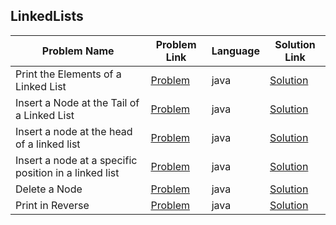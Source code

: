 ## LinkedLists

|Problem Name|Problem Link|Language|Solution Link|
---|---|---|---
|Print the Elements of a Linked List|[Problem](https://www.hackerrank.com/challenges/print-the-elements-of-a-linked-list/problem)|java|[Solution](./PrinttheElementsofaLinkedList.java)|
|Insert a Node at the Tail of a Linked List|[Problem](https://www.hackerrank.com/challenges/insert-a-node-at-the-tail-of-a-linked-list/problem)|java|[Solution](./InsertaNodeattheTailofaLinkedList.java)|
|Insert a node at the head of a linked list|[Problem](https://www.hackerrank.com/challenges/insert-a-node-at-the-head-of-a-linked-list/problem)|java|[Solution](./InsertANodeAtTheHeadOfalinkedlist.java)|
|Insert a node at a specific position in a linked list|[Problem](https://www.hackerrank.com/challenges/insert-a-node-at-a-specific-position-in-a-linked-list/problem)|java|[Solution](./InsertaNodeAtaSpecificPositionInaLinkedList.java)|
|Delete a Node|[Problem](https://www.hackerrank.com/challenges/delete-a-node-from-a-linked-list/problem)|java|[Solution](./DeleteaNode.java)|
|Print in Reverse|[Problem](https://www.hackerrank.com/challenges/print-the-elements-of-a-linked-list-in-reverse/problem)|java|[Solution](./PrintInReverse.java)|